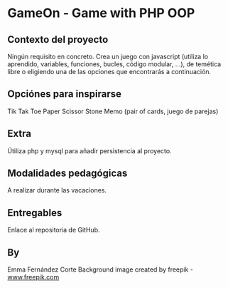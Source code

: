# GameOn - Game with PHP OOP

## Contexto del proyecto
Ningún requisito en concreto. Crea un juego con javascript (utiliza lo aprendido, variables, funciones, bucles, código modular, ...), de temética libre o eligiendo una de las opciones que encontrarás a continuación.

## Opciónes para inspirarse
Tik Tak Toe
Paper Scissor Stone
Memo (pair of cards, juego de parejas)

## Extra
Útiliza php y mysql para añadir persistencia al proyecto.

## Modalidades pedagógicas
A realizar durante las vacaciones.

## Entregables
Enlace al repositoria de GitHub.

## By
Emma Fernández Corte
Background image created by freepik - www.freepik.com
